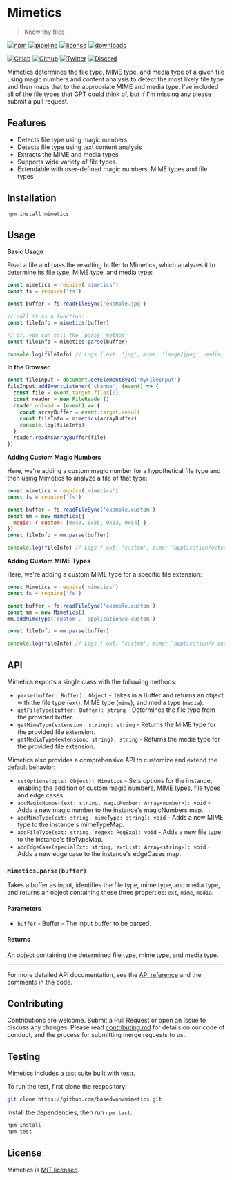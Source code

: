 # Mimetics

> Know thy files

[![npm](https://img.shields.io/npm/v/mimetics?style=flat&logo=npm)](https://www.npmjs.com/package/mimetics)
[![pipeline](https://gitlab.com/basedwon/mimetics/badges/master/pipeline.svg)](https://gitlab.com/basedwon/mimetics/-/pipelines)
[![license](https://img.shields.io/npm/l/mimetics)](https://gitlab.com/basedwon/mimetics/-/blob/master/LICENSE)
[![downloads](https://img.shields.io/npm/dw/mimetics)](https://www.npmjs.com/package/mimetics) 

[![Gitlab](https://img.shields.io/badge/Gitlab%20-%20?logo=gitlab&color=%23383a40)](https://gitlab.com/basedwon/mimetics)
[![Github](https://img.shields.io/badge/Github%20-%20?logo=github&color=%23383a40)](https://github.com/basedwon/mimetics)
[![Twitter](https://img.shields.io/badge/@basdwon%20-%20?logo=twitter&color=%23383a40)](https://twitter.com/basdwon)
[![Discord](https://img.shields.io/badge/Basedwon%20-%20?logo=discord&color=%23383a40)](https://discordapp.com/users/basedwon)

Mimetics determines the file type, MIME type, and media type of a given file using magic numbers and content analysis to detect the most likely file type and then maps that to the appropriate MIME and media type. I've included all of the file types that GPT could think of, but if I'm missing any please submit a pull request.

## Features

+ Detects file type using magic numbers
+ Detects file type using text content analysis
+ Extracts the MIME and media types
+ Supports wide variety of file types.
+ Extendable with user-defined magic numbers, MIME types and file types

## Installation

```
npm install mimetics
```

## Usage

**Basic Usage**

Read a file and pass the resulting buffer to Mimetics, which analyzes it to determine its file type, MIME type, and media type:

```js
const mimetics = require('mimetics')
const fs = require('fs')

const buffer = fs.readFileSync('example.jpg')

// call it as a function:
const fileInfo = mimetics(buffer)

// or, you can call the `parse` method:
const fileInfo = mimetics.parse(buffer)

console.log(fileInfo) // Logs { ext: 'jpg', mime: 'image/jpeg', media: 'image' }
```

**In the Browser**

```js
const fileInput = document.getElementById('myFileInput')
fileInput.addEventListener('change', (event) => {
  const file = event.target.files[0]
  const reader = new FileReader()
  reader.onload = (event) => {
    const arrayBuffer = event.target.result
    const fileInfo = mimetics(arrayBuffer)
    console.log(fileInfo)
  }
  reader.readAsArrayBuffer(file)
})
```

**Adding Custom Magic Numbers**

Here, we're adding a custom magic number for a hypothetical file type and then using Mimetics to analyze a file of that type:

```js
const mimetics = require('mimetics')
const fs = require('fs')

const buffer = fs.readFileSync('example.custom')
const mm = new mimetics({
  magic: { custom: [0x43, 0x55, 0x53, 0x54] }
})
const fileInfo = mm.parse(buffer)

console.log(fileInfo) // Logs { ext: 'custom', mime: 'application/octet-stream', media: 'application' }
```

**Adding Custom MIME Types**

Here, we're adding a custom MIME type for a specific file extension:

```js
const Mimetics = require('mimetics')
const fs = require('fs')

const buffer = fs.readFileSync('example.custom')
const mm = new Mimetics()
mm.addMimeType('custom', 'application/x-custom')

const fileInfo = mm.parse(buffer)

console.log(fileInfo) // Logs { ext: 'custom', mime: 'application/x-custom', media: 'application' }
```

## API

Mimetics exports a single class with the following methods:

- `parse(buffer: Buffer): Object` - Takes in a Buffer and returns an object with the file type (`ext`), MIME type (`mime`), and media type (`media`).
- `getFileType(buffer: Buffer): string` - Determines the file type from the provided buffer.
- `getMimeType(extension: string): string` - Returns the MIME type for the provided file extension.
- `getMediaType(extension: string): string` - Returns the media type for the provided file extension.

Mimetics also provides a comprehensive API to customize and extend the default behavior:

- `setOptions(opts: Object): Mimetics` - Sets options for the instance, enabling the addition of custom magic numbers, MIME types, file types and edge cases.
- `addMagicNumber(ext: string, magicNumber: Array<number>): void` - Adds a new magic number to the instance's magicNumbers map.
- `addMimeType(ext: string, mimeType: string): void` - Adds a new MIME type to the instance's mimeTypeMap.
- `addFileType(ext: string, regex: RegExp): void` - Adds a new file type to the instance's fileTypeMap.
- `addEdgeCase(specialExt: string, extList: Array<string>): void` - Adds a new edge case to the instance's edgeCases map.

### `Mimetics.parse(buffer)`

Takes a buffer as input, identifies the file type, mime type, and media type, and returns an object containing these three properties: `ext`, `mime`, `media`.

#### Parameters
- `buffer` - Buffer - The input buffer to be parsed.

#### Returns
An object containing the determined file type, mime type, and media type.

---

For more detailed API documentation, see the [API reference](docs/api.md) and the comments in the code.

## Contributing

Contributions are welcome. Submit a Pull Request or open an Issue to discuss any changes. Please read [contributing.md](docs/contributing.md) for details on our code of conduct, and the process for submitting merge requests to us.

## Testing

Mimetics includes a test suite built with [testr](https://npmjs.com/package/@basd/testr).

To run the test, first clone the respository:

```sh
git clone https://github.com/basedwon/mimetics.git
```

Install the dependencies, then run `npm test`:

```bash
npm install
npm test
```

## License

Mimetics is [MIT licensed](./LICENSE).
